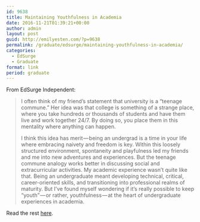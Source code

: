 ```yaml
---
id: 9638
title: Maintaining Youthfulness in Academia
date: 2016-11-21T01:39:21+00:00
author: admin
layout: post
guid: http://emilyesten.com/?p=9638
permalink: /graduate/edsurge/maintaining-youthfulness-in-academia/
categories:
  - EdSurge
  - Graduate
format: link
period: graduate
---
```

From EdSurge Independent:

> <p id="8f0d" class="graf graf--p graf-after--h3">
>   I often think of my friend’s statement that university is a “teenage commune.” Her idea was that college is something of a strange place, where you take hundreds or thousands of students and have them live and work together 24/7. By doing so, you place them in this mentality where anything can happen.
> </p>
>
> <p id="54c4" class="graf graf--p graf-after--p">
>   I think this idea has merit — being an undergrad is a time in your life where embracing naivety and freedom is key. Within this loosely structured environment, spontaneity and playfulness led my friends and me into new adventures and experiences. But the teenage commune analogy works better in discussing social and extracurricular activities. My academic experience wasn’t quite like that. Being an undergraduate meant developing technical, critical, career-oriented skills, and transitioning into professional realms of maturity. But I’ve found myself wondering if it’s really possible to keep “youth” — or rather, youthfulness — at the heart of undergraduate experiences in academia.
> </p>

Read the rest [here](https://medium.com/edsurge-independent/maintaining-youthfulness-in-academia-23096257d2c3#.4owzx01vi).
